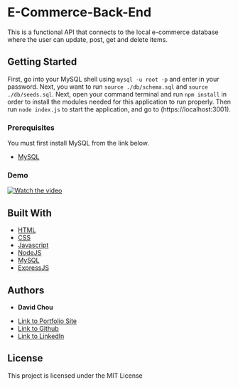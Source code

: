 # E-Commerce-Back-End

This is a functional API that connects to the local e-commerce database where the user can update, post, get and delete items.

## Getting Started

First, go into your MySQL shell using ```mysql -u root -p``` and enter in your password. Next, you want to run ```source ./db/schema.sql``` and  ``` source ./db/seeds.sql ```. Next, open your command terminal and run ```npm install``` in order to install the modules needed for this application to run properly. Then run ```node index.js``` to start the application, and go to (https://localhost:3001).


### Prerequisites

You must first install MySQL from the link below.

* [MySQL](https://dev.mysql.com/downloads/installer/)

### Demo

[![Watch the video](https://docs.oracle.com/cd/A91202_01/901_doc/rac.901/a89870/psdep002.gif)](https://watch.screencastify.com/v/yb6B9OYcUnT7pBREdrdU)

## Built With

* [HTML](https://developer.mozilla.org/en-US/docs/Web/HTML)
* [CSS](https://developer.mozilla.org/en-US/docs/Web/CSS)
* [Javascript](https://developer.mozilla.org/en-US/docs/Web/JavaScript)
* [NodeJS](https://nodejs.org/en/docs/)
* [MySQL](https://www.mysql.com/)
* [ExpressJS](https://expressjs.com/)


## Authors

* **David Chou** 

- [Link to Portfolio Site](https://dazedchou.github.io/Updated-Portfolio)
- [Link to Github](https://github.com/dazedchou)
- [Link to LinkedIn](https://www.linkedin.com/in/davidchou99)


## License

This project is licensed under the MIT License 

